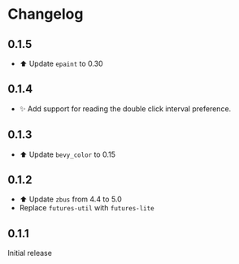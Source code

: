 # Changelog
## 0.1.5
* ⬆️  Update `epaint` to 0.30

## 0.1.4
* ✨ Add support for reading the double click interval preference.

## 0.1.3
* ⬆️  Update `bevy_color` to 0.15

## 0.1.2
* ⬆️  Update `zbus` from 4.4 to 5.0
* Replace `futures-util` with `futures-lite`

## 0.1.1
Initial release
